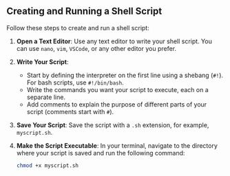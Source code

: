 ## Creating and Running a Shell Script

Follow these steps to create and run a shell script:

1. **Open a Text Editor**: Use any text editor to write your shell script. You can use `nano`, `vim`, `VSCode`, or any other editor you prefer.

2. **Write Your Script**:
   - Start by defining the interpreter on the first line using a shebang (`#!`). For bash scripts, use `#!/bin/bash`.
   - Write the commands you want your script to execute, each on a separate line.
   - Add comments to explain the purpose of different parts of your script (comments start with `#`).

3. **Save Your Script**: Save the script with a `.sh` extension, for example, `myscript.sh`.

4. **Make the Script Executable**: In your terminal, navigate to the directory where your script is saved and run the following command:
   ```bash
   chmod +x myscript.sh
